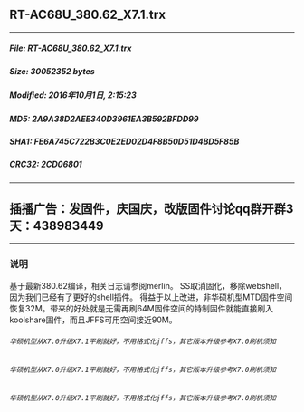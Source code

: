 ## RT-AC68U_380.62_X7.1.trx
 * * *
##### File: RT-AC68U_380.62_X7.1.trx
##### Size: 30052352 bytes
##### Modified: 2016年10月1日, 2:15:23
##### MD5: 2A9A38D2AEE340D3961EA3B592BFDD99
##### SHA1: FE6A745C722B3C0E2ED02D4F8B50D51D4BD5F85B
##### CRC32: 2CD06801
* * *
## 插播广告：发固件，庆国庆，改版固件讨论qq群开群3天：438983449
* * *
### 说明
基于最新380.62编译，相关日志请参阅merlin。
SS取消固化，移除webshell，因为我们已经有了更好的shell插件。
得益于以上改进，非华硕机型MTD固件空间恢复32M。带来的好处就是无需再刷64M固件空间的特制固件就能直接刷入koolshare固件，而且JFFS可用空间接近90M。

###### `华硕机型从X7.0升级X7.1平刷就好，不用格式化jffs，其它版本升级参考X7.0刷机须知`
###### `华硕机型从X7.0升级X7.1平刷就好，不用格式化jffs，其它版本升级参考X7.0刷机须知`
###### `华硕机型从X7.0升级X7.1平刷就好，不用格式化jffs，其它版本升级参考X7.0刷机须知`


